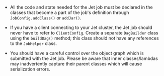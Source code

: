 - All the code and state needed for the Jet job must be declared in the classes that become a part of the job's definition through `JobConfig.addClass()` or `addJar()`.

- If you have a client connecting to your Jet cluster, the Jet job should never have to refer to `ClientConfig`. Create a separate `DagBuilder` class  using the `buildDag()` method; this class should not have any references to the `JobHelper` class.

- You should have a careful control over the object graph which is submitted with the Jet job. Please be aware that inner classes/lambdas may inadvertently capture their parent classes which will cause serialization errors.